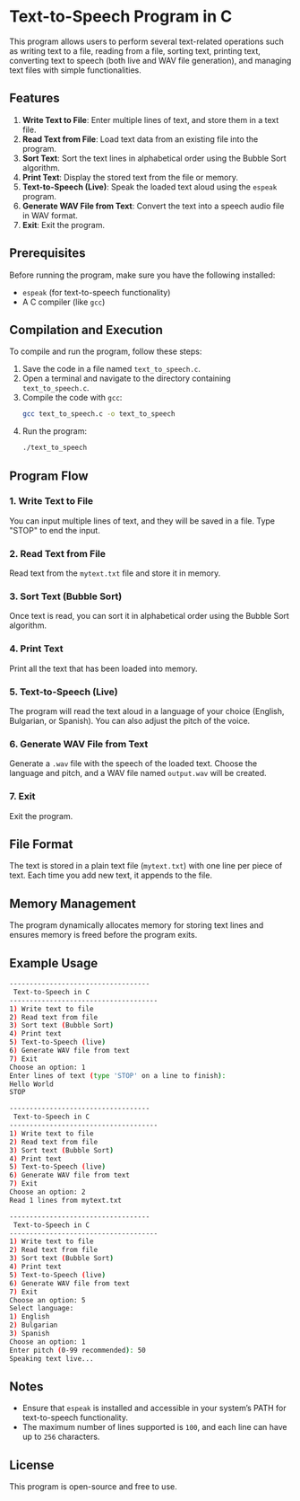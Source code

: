 # Text-to-Speech Program in C

This program allows users to perform several text-related operations such as writing text to a file, reading from a file, sorting text, printing text, converting text to speech (both live and WAV file generation), and managing text files with simple functionalities.

## Features
1. **Write Text to File**: Enter multiple lines of text, and store them in a text file.
2. **Read Text from File**: Load text data from an existing file into the program.
3. **Sort Text**: Sort the text lines in alphabetical order using the Bubble Sort algorithm.
4. **Print Text**: Display the stored text from the file or memory.
5. **Text-to-Speech (Live)**: Speak the loaded text aloud using the `espeak` program.
6. **Generate WAV File from Text**: Convert the text into a speech audio file in WAV format.
7. **Exit**: Exit the program.

## Prerequisites
Before running the program, make sure you have the following installed:
- `espeak` (for text-to-speech functionality)
- A C compiler (like `gcc`)

## Compilation and Execution
To compile and run the program, follow these steps:

1. Save the code in a file named `text_to_speech.c`.
2. Open a terminal and navigate to the directory containing `text_to_speech.c`.
3. Compile the code with `gcc`:
   ```bash
   gcc text_to_speech.c -o text_to_speech
   ```
4. Run the program:
   ```bash
   ./text_to_speech
   ```

## Program Flow

### 1. Write Text to File
You can input multiple lines of text, and they will be saved in a file. Type "STOP" to end the input.

### 2. Read Text from File
Read text from the `mytext.txt` file and store it in memory.

### 3. Sort Text (Bubble Sort)
Once text is read, you can sort it in alphabetical order using the Bubble Sort algorithm.

### 4. Print Text
Print all the text that has been loaded into memory.

### 5. Text-to-Speech (Live)
The program will read the text aloud in a language of your choice (English, Bulgarian, or Spanish). You can also adjust the pitch of the voice.

### 6. Generate WAV File from Text
Generate a `.wav` file with the speech of the loaded text. Choose the language and pitch, and a WAV file named `output.wav` will be created.

### 7. Exit
Exit the program.

## File Format
The text is stored in a plain text file (`mytext.txt`) with one line per piece of text. Each time you add new text, it appends to the file.

## Memory Management
The program dynamically allocates memory for storing text lines and ensures memory is freed before the program exits.

## Example Usage

```bash
-----------------------------------
 Text-to-Speech in C 
-------------------------------------
1) Write text to file
2) Read text from file
3) Sort text (Bubble Sort)
4) Print text
5) Text-to-Speech (live)
6) Generate WAV file from text
7) Exit
Choose an option: 1
Enter lines of text (type 'STOP' on a line to finish):
Hello World
STOP

-----------------------------------
 Text-to-Speech in C 
-------------------------------------
1) Write text to file
2) Read text from file
3) Sort text (Bubble Sort)
4) Print text
5) Text-to-Speech (live)
6) Generate WAV file from text
7) Exit
Choose an option: 2
Read 1 lines from mytext.txt

-----------------------------------
 Text-to-Speech in C 
-------------------------------------
1) Write text to file
2) Read text from file
3) Sort text (Bubble Sort)
4) Print text
5) Text-to-Speech (live)
6) Generate WAV file from text
7) Exit
Choose an option: 5
Select language:
1) English
2) Bulgarian
3) Spanish
Choose an option: 1
Enter pitch (0-99 recommended): 50
Speaking text live...
```

## Notes
- Ensure that `espeak` is installed and accessible in your system’s PATH for text-to-speech functionality.
- The maximum number of lines supported is `100`, and each line can have up to `256` characters.

## License
This program is open-source and free to use.
